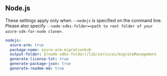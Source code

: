 ## Node.js

These settings apply only when `--nodejs` is specified on the command line.
Please also specify `--node-sdks-folder=<path to root folder of your azure-sdk-for-node clone>`.

``` yaml $(nodejs)
nodejs:
  azure-arm: true
  package-name: azure-arm-migrationhub
  output-folder: $(node-sdks-folder)/lib/services/migrateManagement
  generate-license-txt: true
  generate-package-json: true
  generate-readme-md: true
```
